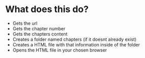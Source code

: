 # What does this do?
- Gets the url
- Gets the chapter number
- Gets the chapters content
- Creates a folder named chapters (if it doesnt already exist)
- Creates a HTML file with that information inside of the folder
- Opens the HTML file in your chosen browser 
